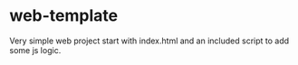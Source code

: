 # web-template

Very simple web project start with index.html and an included script to add some js logic.
